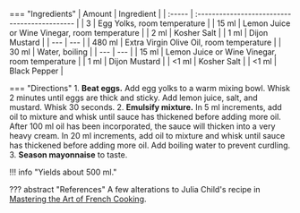 === "Ingredients"
    | Amount | Ingredient                                    |
    | :----- | :-------------------------------------------- |
    | 3      | Egg Yolks, room temperature                   |
    | 15 ml  | Lemon Juice or Wine Vinegar, room temperature |
    | 2 ml   | Kosher Salt                                   |
    | 1 ml   | Dijon Mustard                                 |
    | ---    | ---                                           |
    | 480 ml | Extra Virgin Olive Oil, room temperature      |
    | 30 ml  | Water, boiling                                |
    | ---    | ---                                           |
    | 15 ml  | Lemon Juice or Wine Vinegar, room temperature |
    | 1 ml   | Dijon Mustard                                 |
    | <1 ml  | Kosher Salt                                   |
    | <1 ml  | Black Pepper                                  |

=== "Directions"
    1. **Beat eggs.** Add egg yolks to a warm mixing bowl. Whisk 2 minutes until eggs are thick and sticky. Add lemon juice, salt, and mustard. Whisk 30 seconds.
    2. **Emulsify mixture.** In 5 ml increments, add oil to mixture and whisk until sauce has thickened before adding more oil. After 100 ml oil has been incorporated, the sauce will thicken into a very heavy cream. In 20 ml increments, add oil to mixture and whisk until sauce has thickened before adding more oil. Add boiling water to prevent curdling.
    3. **Season mayonnaise** to taste.


!!! info "Yields about 500 ml."

??? abstract "References"
    A few alterations to Julia Child's recipe in [Mastering the Art of French Cooking](https://www.amazon.com/Mastering-Art-French-Cooking-Vol/dp/0375413405).
